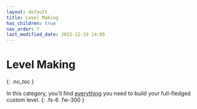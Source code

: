 ```yaml
---
layout: default
title: Level Making
has_children: true
nav_order: 7
last_modified_date: 2022-12-19 14:05
---
```


# Level Making
{: .no_toc }

In this category, you'll find <u>everything</u> you need to build your full-fledged custom level.<!-- more -->
{: .fs-6 .fw-300 }
